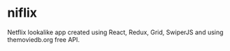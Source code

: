 # niflix
Netflix lookalike app created using React, Redux, Grid, SwiperJS and using themoviedb.org free API.
